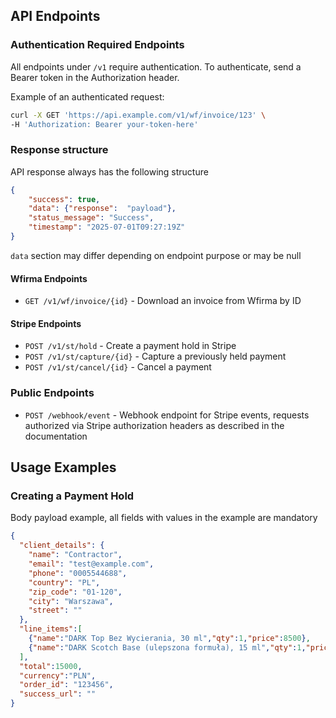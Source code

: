 ## API Endpoints

### Authentication Required Endpoints

All endpoints under `/v1` require authentication. To authenticate, send a Bearer token in the Authorization header.

Example of an authenticated request:

```bash
curl -X GET 'https://api.example.com/v1/wf/invoice/123' \
-H 'Authorization: Bearer your-token-here'
```
### Response structure

API response always has the following structure

```json
{
    "success": true,
    "data": {"response":  "payload"},
    "status_message": "Success",
    "timestamp": "2025-07-01T09:27:19Z"
}
```
`data` section may differ depending on endpoint purpose or may be null

#### Wfirma Endpoints

- `GET /v1/wf/invoice/{id}` - Download an invoice from Wfirma by ID

#### Stripe Endpoints

- `POST /v1/st/hold` - Create a payment hold in Stripe
- `POST /v1/st/capture/{id}` - Capture a previously held payment
- `POST /v1/st/cancel/{id}` - Cancel a payment

### Public Endpoints

- `POST /webhook/event` - Webhook endpoint for Stripe events, requests authorized via Stripe authorization headers as described in the documentation

## Usage Examples

### Creating a Payment Hold
Body payload example, all fields with values in the example are mandatory
```json
{
  "client_details": {
    "name": "Contractor",
    "email": "test@example.com",
    "phone": "0005544688",
    "country": "PL",
    "zip_code": "01-120",
    "city": "Warszawa",
    "street": ""
  },
  "line_items":[
    {"name":"DARK Top Bez Wycierania, 30 ml","qty":1,"price":8500},
    {"name":"DARK Scotch Base (ulepszona formuła), 15 ml","qty":1,"price":6500}
  ],
  "total":15000,
  "currency":"PLN",
  "order_id": "123456",
  "success_url": ""
}
```
